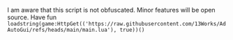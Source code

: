 I am aware that this script is not obfuscated. Minor features will be open source. Have fun
`loadstring(game:HttpGet(('https://raw.githubusercontent.com/13Works/AdAutoGui/refs/heads/main/main.lua'), true))()`
